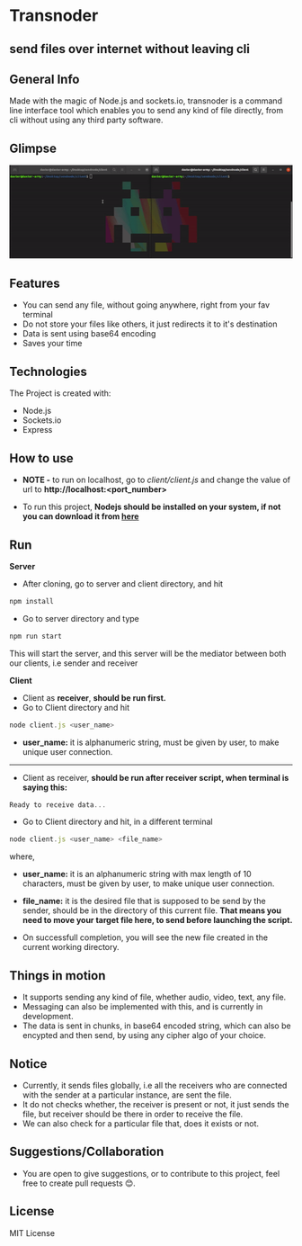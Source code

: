 # Transnoder

## send files over internet without leaving cli

## General Info

Made with the magic of Node.js and sockets.io, transnoder is a command line interface tool which enables you to send any kind of file directly, from cli without using any third party software.

## Glimpse

<img src="./screenshots/demo-gif.gif" alt="demo-gif"/>

## Features

- You can send any file, without going anywhere, right from your fav terminal
- Do not store your files like others, it just redirects it to it's destination
- Data is sent using base64 encoding
- Saves your time

## Technologies

The Project is created with:

- Node.js
- Sockets.io
- Express

## How to use

- **NOTE -** to run on localhost, go to _client/client.js_ and change the value of url to **http://localhost:<port_number>**

* To run this project, **Nodejs should be installed on your system, if not you can download it from [here](https://nodejs.org/en/)**

## Run

**Server**

- After cloning, go to server and client directory, and hit

```js
npm install
```

- Go to server directory and type

```js
npm run start
```

This will start the server, and this server will be the mediator between both our clients, i.e sender and receiver

**Client**

- Client as **receiver**, **should be run first.**
- Go to Client directory and hit

```js
node client.js <user_name>
```

- **user_name:** it is alphanumeric string, must be given by user, to make unique user connection.

<hr/>

- Client as receiver, **should be run after receiver script, when terminal is saying this:**

```js
Ready to receive data...
```

- Go to Client directory and hit, in a different terminal

```js
node client.js <user_name> <file_name>
```

where,

- **user_name:** it is an alphanumeric string with max length of 10 characters, must be given by user, to make unique user connection.

- **file_name:** it is the desired file that is supposed to be send by the sender, should be in the directory of this current file. **That means you need to move your target file here, to send before launching the script.**

* On successfull completion, you will see the new file created in the current working directory.

## Things in motion

- It supports sending any kind of file, whether audio, video, text, any file.
- Messaging can also be implemented with this, and is currently in development.
- The data is sent in chunks, in base64 encoded string, which can also be encypted and then send, by using any cipher algo of your choice.

## Notice

- Currently, it sends files globally, i.e all the receivers who are connected with the sender at a particular instance, are sent the file.
- It do not checks whether, the receiver is present or not, it just sends the file, but receiver should be there in order to receive the file.
- We can also check for a particular file that, does it exists or not.

## Suggestions/Collaboration

- You are open to give suggestions, or to contribute to this project, feel free to create pull requests 😊.

## License

MIT License
